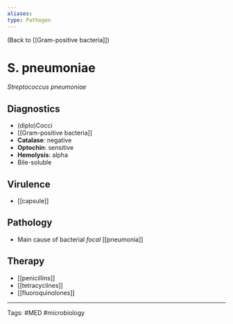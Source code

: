 ```yaml
---
aliases: 
type: Pathogen
---
```


(Back to [[Gram-positive bacteria]])

# S. pneumoniae
*Streptococcus pneumoniae*

## Diagnostics
- (diplo)Cocci
- [[Gram-positive bacteria]]
- **Catalase**: negative
- **Optochin**: sensitive
- **Hemolysis**: alpha
- Bile-soluble
## Virulence
- [[capsule]]
## Pathology
- Main cause of bacterial _focal_ [[pneumonia]]
## Therapy
- [[penicillins]]
- [[tetracyclines]]
- [[fluoroquinolones]]

---
Tags: #MED #microbiology 